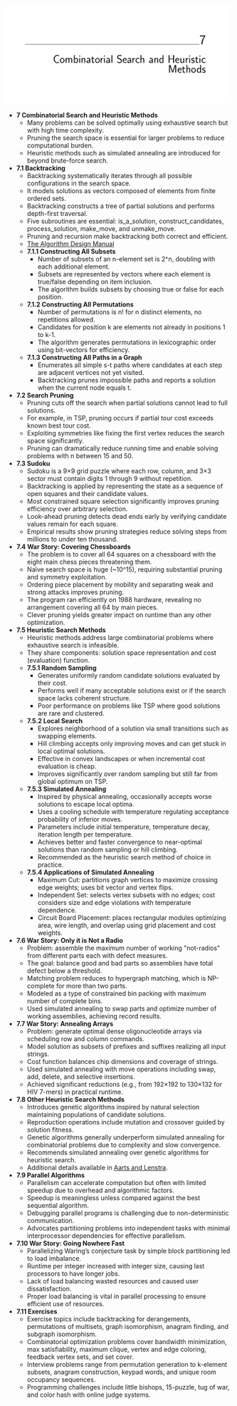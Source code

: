 ![ADM-ch07-combinational-search](ADM-ch07-combinational-search.best.png)

- **7 Combinatorial Search and Heuristic Methods**
  - Many problems can be solved optimally using exhaustive search but with high time complexity.
  - Pruning the search space is essential for larger problems to reduce computational burden.
  - Heuristic methods such as simulated annealing are introduced for beyond brute-force search.
- **7.1 Backtracking**
  - Backtracking systematically iterates through all possible configurations in the search space.
  - It models solutions as vectors composed of elements from finite ordered sets.
  - Backtracking constructs a tree of partial solutions and performs depth-first traversal.
  - Five subroutines are essential: is_a_solution, construct_candidates, process_solution, make_move, and unmake_move.
  - Pruning and recursion make backtracking both correct and efficient.
  - [The Algorithm Design Manual](https://link.springer.com/book/10.1007/978-1-84800-070-4)
  - **7.1.1 Constructing All Subsets**
    - Number of subsets of an n-element set is 2^n, doubling with each additional element.
    - Subsets are represented by vectors where each element is true/false depending on item inclusion.
    - The algorithm builds subsets by choosing true or false for each position.
  - **7.1.2 Constructing All Permutations**
    - Number of permutations is n! for n distinct elements, no repetitions allowed.
    - Candidates for position k are elements not already in positions 1 to k-1.
    - The algorithm generates permutations in lexicographic order using bit-vectors for efficiency.
  - **7.1.3 Constructing All Paths in a Graph**
    - Enumerates all simple s-t paths where candidates at each step are adjacent vertices not yet visited.
    - Backtracking prunes impossible paths and reports a solution when the current node equals t.
- **7.2 Search Pruning**
  - Pruning cuts off the search when partial solutions cannot lead to full solutions.
  - For example, in TSP, pruning occurs if partial tour cost exceeds known best tour cost.
  - Exploiting symmetries like fixing the first vertex reduces the search space significantly.
  - Pruning can dramatically reduce running time and enable solving problems with n between 15 and 50.
- **7.3 Sudoku**
  - Sudoku is a 9×9 grid puzzle where each row, column, and 3×3 sector must contain digits 1 through 9 without repetition.
  - Backtracking is applied by representing the state as a sequence of open squares and their candidate values.
  - Most constrained square selection significantly improves pruning efficiency over arbitrary selection.
  - Look-ahead pruning detects dead ends early by verifying candidate values remain for each square.
  - Empirical results show pruning strategies reduce solving steps from millions to under ten thousand.
- **7.4 War Story: Covering Chessboards**
  - The problem is to cover all 64 squares on a chessboard with the eight main chess pieces threatening them.
  - Naïve search space is huge (~10^15), requiring substantial pruning and symmetry exploitation.
  - Ordering piece placement by mobility and separating weak and strong attacks improves pruning.
  - The program ran efficiently on 1988 hardware, revealing no arrangement covering all 64 by main pieces.
  - Clever pruning yields greater impact on runtime than any other optimization.
- **7.5 Heuristic Search Methods**
  - Heuristic methods address large combinatorial problems where exhaustive search is infeasible.
  - They share components: solution space representation and cost (evaluation) function.
  - **7.5.1 Random Sampling**
    - Generates uniformly random candidate solutions evaluated by their cost.
    - Performs well if many acceptable solutions exist or if the search space lacks coherent structure.
    - Poor performance on problems like TSP where good solutions are rare and clustered.
  - **7.5.2 Local Search**
    - Explores neighborhood of a solution via small transitions such as swapping elements.
    - Hill climbing accepts only improving moves and can get stuck in local optimal solutions.
    - Effective in convex landscapes or when incremental cost evaluation is cheap.
    - Improves significantly over random sampling but still far from global optimum on TSP.
  - **7.5.3 Simulated Annealing**
    - Inspired by physical annealing, occasionally accepts worse solutions to escape local optima.
    - Uses a cooling schedule with temperature regulating acceptance probability of inferior moves.
    - Parameters include initial temperature, temperature decay, iteration length per temperature.
    - Achieves better and faster convergence to near-optimal solutions than random sampling or hill climbing.
    - Recommended as the heuristic search method of choice in practice.
  - **7.5.4 Applications of Simulated Annealing**
    - Maximum Cut: partitions graph vertices to maximize crossing edge weights; uses bit vector and vertex flips.
    - Independent Set: selects vertex subsets with no edges; cost considers size and edge violations with temperature dependence.
    - Circuit Board Placement: places rectangular modules optimizing area, wire length, and overlap using grid placement and cost weights.
- **7.6 War Story: Only it is Not a Radio**
  - Problem: assemble the maximum number of working "not-radios" from different parts each with defect measures.
  - The goal: balance good and bad parts so assemblies have total defect below a threshold.
  - Matching problem reduces to hypergraph matching, which is NP-complete for more than two parts.
  - Modeled as a type of constrained bin packing with maximum number of complete bins.
  - Used simulated annealing to swap parts and optimize number of working assemblies, achieving record results.
- **7.7 War Story: Annealing Arrays**
  - Problem: generate optimal dense oligonucleotide arrays via scheduling row and column commands.
  - Model solution as subsets of prefixes and suffixes realizing all input strings.
  - Cost function balances chip dimensions and coverage of strings.
  - Used simulated annealing with move operations including swap, add, delete, and selective insertions.
  - Achieved significant reductions (e.g., from 192×192 to 130×132 for HIV 7-mers) in practical runtime.
- **7.8 Other Heuristic Search Methods**
  - Introduces genetic algorithms inspired by natural selection maintaining populations of candidate solutions.
  - Reproduction operations include mutation and crossover guided by solution fitness.
  - Genetic algorithms generally underperform simulated annealing for combinatorial problems due to complexity and slow convergence.
  - Recommends simulated annealing over genetic algorithms for heuristic search.
  - Additional details available in [Aarts and Lenstra](https://link.springer.com/book/10.1007/978-1-4613-1761-2).
- **7.9 Parallel Algorithms**
  - Parallelism can accelerate computation but often with limited speedup due to overhead and algorithmic factors.
  - Speedup is meaningless unless compared against the best sequential algorithm.
  - Debugging parallel programs is challenging due to non-deterministic communication.
  - Advocates partitioning problems into independent tasks with minimal interprocessor dependencies for effective parallelism.
- **7.10 War Story: Going Nowhere Fast**
  - Parallelizing Waring’s conjecture task by simple block partitioning led to load imbalance.
  - Runtime per integer increased with integer size, causing last processors to have longer jobs.
  - Lack of load balancing wasted resources and caused user dissatisfaction.
  - Proper load balancing is vital in parallel processing to ensure efficient use of resources.
- **7.11 Exercises**
  - Exercise topics include backtracking for derangements, permutations of multisets, graph isomorphism, anagram finding, and subgraph isomorphism.
  - Combinatorial optimization problems cover bandwidth minimization, max satisfiability, maximum clique, vertex and edge coloring, feedback vertex sets, and set cover.
  - Interview problems range from permutation generation to k-element subsets, anagram construction, keypad words, and unique room occupancy sequences.
  - Programming challenges include little bishops, 15-puzzle, tug of war, and color hash with online judge systems.
